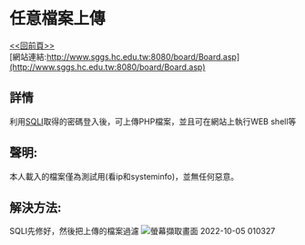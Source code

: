 # 任意檔案上傳
[<<回前頁>>](https://github.com/William957-web/SGGScyber)   
[網站連結:http://www.sggs.hc.edu.tw:8080/board/Board.asp](http://www.sggs.hc.edu.tw:8080/board/Board.asp)  
## 詳情
利用[SQLI](https://github.com/William957-web/SGGScyber/tree/main/sqlinjection)取得的密碼登入後，可上傳PHP檔案，並且可在網站上執行WEB shell等
## 聲明:
本人載入的檔案僅為測試用(看ip和systeminfo)，並無任何惡意。
## 解決方法:
SQLI先修好，然後把上傳的檔案過濾
![螢幕擷取畫面 2022-10-05 010327](https://user-images.githubusercontent.com/76271912/193882064-ca7cb414-fb19-446c-8cb3-130ee15b5279.png)
